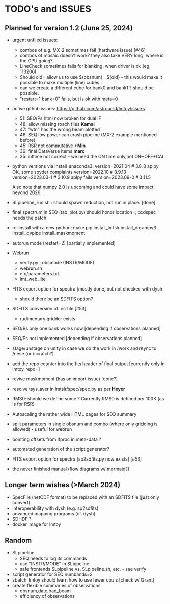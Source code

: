 # TODO's and ISSUES

## Planned for version 1.2 (June 25, 2024)

- urgent unfiled issues:
  - combos of e.g. MX-2 sometimes fail (hardware issue)  [#46]
  - combos of mosaic doesn't work?   they also take VERY long, where is the CPU going?
  - LineCheck sometimes fails for blanking, when driver is ok (eg. 113206)
  - Should oid= allow us to use ${obsnum}__${oid} - this would make it possible to make multiple (line) cubes
  - can we create a different cube for bank0 and bank1 ?  should be possible.
  - "restart=1 bank=0" fails, but is ok with meta=0

- active github issues:  https://github.com/astroumd/lmtoy/issues
  - 51: SEQ/Ps html now broken for dual IF
  - 48: allow missing roach files  **Kamal**
  - 47: "wtn" has the wrong beam plotted
  - 46: SEQ low power can crash pipeline (MX-2 example mentioned before)
  - 45: RSR not commutative **+Min**
  - 36: final DataVerse items **marc**
  - 35: inttime not correct - we need the ON time only,not ON+OFF+CAL

- python versions via install_anaconda3:
  version=2021.04    # 3.8.8     aplpy OK, some spyder complaints
  version=2022.10    # 3.9.13
  version=2023.03-1  # 3.10.9    aplpy fails
  version=2023.09-0  # 3.11.5

  Also note that numpy 2.0 is upcoming and could have some impact beyond 2026.

- SLpipeline_run.sh :   should spawn reduction, not run in place. [done]

- final spectrum in SEQ (tab_plot.py) should honor location=; ccdspec needs the patch

- re-install with a new python:
  make pip install_lmtslr install_dreampy3 install_dvpipe install_maskmoment
  
- autorun mode (restart=2) [partially implemented]

- Webrun
  - verify.py ; obsmode (INSTR/MODE)
  - webrun.sh
  - etc/parameters.txt
  - lmt_web_lite

- FITS export option for spectra [mostly done, but not checked with dysh
  - should there be an SDFITS option?

- SDFITS conversion of .nc file [#53]
  - rudimentary gridder exists

- SEQ/Bs only one bank works now [depending if observations planned]
- SEQ/Ps not implemented [depending if observations planned]

- stage/unstage on unity in case we do the work in /work and rsync to /nese (or /scratch?)

- add the repo counter into the fits header of final output [currently only in lmtoy_repo=]
- revive maskmoment (has an import issue) [done?]
- resolve tsys_aver in lmtslr/spec/spec.py as per **Heyer**
- RMS0:   should we define some <Tsys>?  Currently RMS0 is defined per 100K (as is for RSR)
- Autoscaling the rather wide HTML pages for SEQ summary
- split parameters in single obsnum and combo (where only gridding is allowed) - useful for webrun
- pointing offsets from ifproc in meta-data ?
- automated generation of the script generator?
- FITS export option for spectra [sp2sdfits.py now exists]  [#53]
- the never finished manual (flow diagrams w/ mermaid?)

## Longer term wishes (>March 2024)

- SpecFile (netCDF format) to be replaced with an SDFITS file (just only convert)
- interoperability with dysh  (e.g. sp2sdfits)
- advanced mapping programs (cf. dysh)
- SDHDF ?
- docker image for lmtoy

## Random

- SLpipeline
  - SEQ needs to log its commands
  - use "INSTR/MODE" in SLpipeline
  - safe frontends SLpipeline vs. SLpipeline.sh,  etc. - see verify
- script generator for SEQ numbands=2
- sbatch_lmtoy should learn how to use fewer cpu's [check w/ Grant]
- create flexible summaries of observations
  - obsnum,date,bad_beam
  - efficiency of observations


